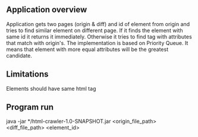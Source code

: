 ## Application overview

Application gets two pages (origin & diff) and id of element from origin and tries to find similar element on different page.
If it finds the element with same id it returns it immediately. Otherwise it tries to find tag with attributes that match with origin's.
The implementation is based on Priority Queue. It means that element with more equal attributes will be the greatest candidate.

## Limitations
Elements should have same html tag

## Program run

java -jar */html-crawler-1.0-SNAPSHOT.jar <origin_file_path> <diff_file_path> <element_id>
